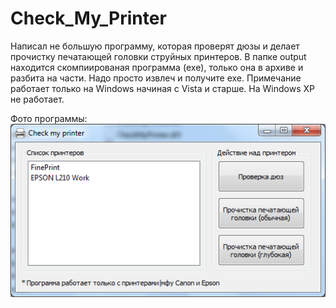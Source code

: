 # Check_My_Printer

Написал не большую программу, которая проверят дюзы и делает прочистку печатающей головки струйных принтеров.
В папке output находится скомпиированая программа (exe), только она в архиве и разбита на части. Надо просто извлеч и получите exe.
Примечание работает только на Windows начиная с Vista и старше. На Windows XP не работает.

Фото программы:
<img src="https://raw.githubusercontent.com/Galavarez/Check_My_Printer/master/img/foto_progi.png"/>
